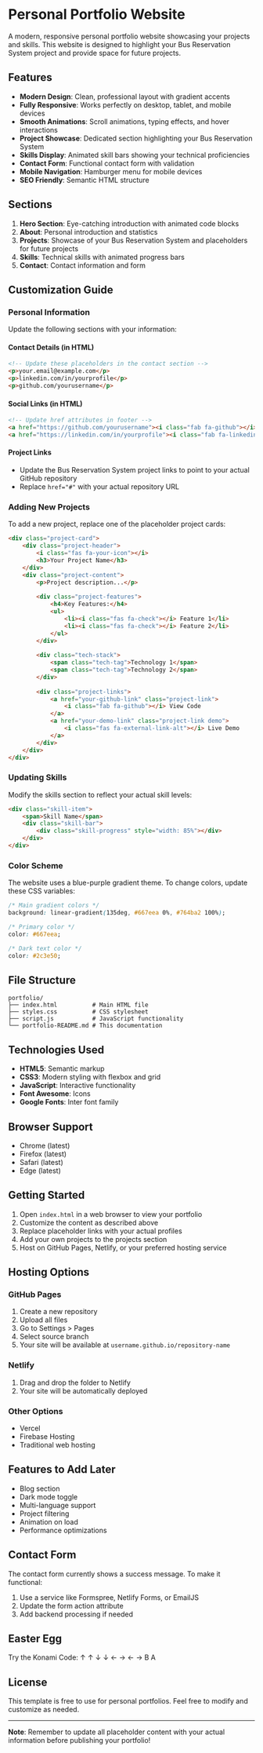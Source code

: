 # Personal Portfolio Website

A modern, responsive personal portfolio website showcasing your projects and skills. This website is designed to highlight your Bus Reservation System project and provide space for future projects.

## Features

- **Modern Design**: Clean, professional layout with gradient accents
- **Fully Responsive**: Works perfectly on desktop, tablet, and mobile devices
- **Smooth Animations**: Scroll animations, typing effects, and hover interactions
- **Project Showcase**: Dedicated section highlighting your Bus Reservation System
- **Skills Display**: Animated skill bars showing your technical proficiencies
- **Contact Form**: Functional contact form with validation
- **Mobile Navigation**: Hamburger menu for mobile devices
- **SEO Friendly**: Semantic HTML structure

## Sections

1. **Hero Section**: Eye-catching introduction with animated code blocks
2. **About**: Personal introduction and statistics
3. **Projects**: Showcase of your Bus Reservation System and placeholders for future projects
4. **Skills**: Technical skills with animated progress bars
5. **Contact**: Contact information and form

## Customization Guide

### Personal Information
Update the following sections with your information:

#### Contact Details (in HTML)
```html
<!-- Update these placeholders in the contact section -->
<p>your.email@example.com</p>
<p>linkedin.com/in/yourprofile</p>
<p>github.com/yourusername</p>
```

#### Social Links (in HTML)
```html
<!-- Update href attributes in footer -->
<a href="https://github.com/yourusername"><i class="fab fa-github"></i></a>
<a href="https://linkedin.com/in/yourprofile"><i class="fab fa-linkedin"></i></a>
```

#### Project Links
- Update the Bus Reservation System project links to point to your actual GitHub repository
- Replace `href="#"` with your actual repository URL

### Adding New Projects

To add a new project, replace one of the placeholder project cards:

```html
<div class="project-card">
    <div class="project-header">
        <i class="fas fa-your-icon"></i>
        <h3>Your Project Name</h3>
    </div>
    <div class="project-content">
        <p>Project description...</p>
        
        <div class="project-features">
            <h4>Key Features:</h4>
            <ul>
                <li><i class="fas fa-check"></i> Feature 1</li>
                <li><i class="fas fa-check"></i> Feature 2</li>
            </ul>
        </div>
        
        <div class="tech-stack">
            <span class="tech-tag">Technology 1</span>
            <span class="tech-tag">Technology 2</span>
        </div>
        
        <div class="project-links">
            <a href="your-github-link" class="project-link">
                <i class="fab fa-github"></i> View Code
            </a>
            <a href="your-demo-link" class="project-link demo">
                <i class="fas fa-external-link-alt"></i> Live Demo
            </a>
        </div>
    </div>
</div>
```

### Updating Skills

Modify the skills section to reflect your actual skill levels:

```html
<div class="skill-item">
    <span>Skill Name</span>
    <div class="skill-bar">
        <div class="skill-progress" style="width: 85%"></div>
    </div>
</div>
```

### Color Scheme

The website uses a blue-purple gradient theme. To change colors, update these CSS variables:

```css
/* Main gradient colors */
background: linear-gradient(135deg, #667eea 0%, #764ba2 100%);

/* Primary color */
color: #667eea;

/* Dark text color */
color: #2c3e50;
```

## File Structure

```
portfolio/
├── index.html          # Main HTML file
├── styles.css          # CSS stylesheet
├── script.js           # JavaScript functionality
└── portfolio-README.md # This documentation
```

## Technologies Used

- **HTML5**: Semantic markup
- **CSS3**: Modern styling with flexbox and grid
- **JavaScript**: Interactive functionality
- **Font Awesome**: Icons
- **Google Fonts**: Inter font family

## Browser Support

- Chrome (latest)
- Firefox (latest)
- Safari (latest)
- Edge (latest)

## Getting Started

1. Open `index.html` in a web browser to view your portfolio
2. Customize the content as described above
3. Replace placeholder links with your actual profiles
4. Add your own projects to the projects section
5. Host on GitHub Pages, Netlify, or your preferred hosting service

## Hosting Options

### GitHub Pages
1. Create a new repository
2. Upload all files
3. Go to Settings > Pages
4. Select source branch
5. Your site will be available at `username.github.io/repository-name`

### Netlify
1. Drag and drop the folder to Netlify
2. Your site will be automatically deployed

### Other Options
- Vercel
- Firebase Hosting
- Traditional web hosting

## Features to Add Later

- Blog section
- Dark mode toggle
- Multi-language support
- Project filtering
- Animation on load
- Performance optimizations

## Contact Form

The contact form currently shows a success message. To make it functional:

1. Use a service like Formspree, Netlify Forms, or EmailJS
2. Update the form action attribute
3. Add backend processing if needed

## Easter Egg

Try the Konami Code: ↑ ↑ ↓ ↓ ← → ← → B A

## License

This template is free to use for personal portfolios. Feel free to modify and customize as needed.

---

**Note**: Remember to update all placeholder content with your actual information before publishing your portfolio!